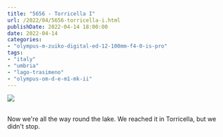 ```yaml
---
title: "5656 - Torricella I"
url: /2022/04/5656-torricella-i.html
publishDate: 2022-04-14 18:00:00
date: 2022-04-14
categories:
- "olympus-m-zuiko-digital-ed-12-100mm-f4-0-is-pro"
tags:
- "italy"
- "umbria"
- "lago-trasimeno"
- "olympus-om-d-e-m1-mk-ii"
---
```

<div class="container">
<div class="center"><a target="_blank" href="https://d25zfm9zpd7gm5.cloudfront.net/1200x1200/2019/20190904_152041_lr.jpg"><img class="webfeedsFeaturedVisual" src="https://d25zfm9zpd7gm5.cloudfront.net/0600x0600/2019/20190904_152041_lr.jpg" /></a></div>
</div>
<br />

Now we're all the way round the lake. We reached it in
Torricella, but we didn't stop.
